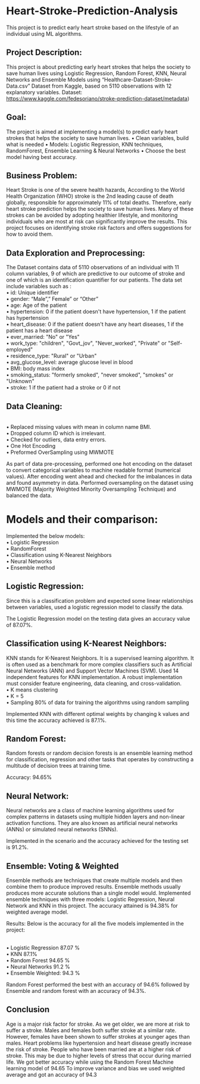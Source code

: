 # Heart-Stroke-Prediction-Analysis
This project is to predict early heart stroke based on the lifestyle of an individual using ML algorithms.

## Project Description:
This project is about predicting early heart strokes that helps the society to save human lives using Logistic Regression, Random Forest, KNN, Neural Networks and Ensemble Models using “Healthcare-Dataset-Stroke-Data.csv” Dataset from Kaggle, based on 5110 observations with 12 explanatory variables.
Dataset: https://www.kaggle.com/fedesoriano/stroke-prediction-dataset/metadata)

## Goal: 
The project is aimed at implementing a model(s) to predict early heart strokes that helps the society to save human lives.
•	Clean variables, build what is needed
•	Models: Logistic Regression, KNN techniques, RandomForest, Ensemble Learning & Neural Networks
•	Choose the best model having best accuracy.

## Business Problem:
Heart Stroke is one of the severe health hazards, According to the World Health Organization (WHO) stroke is the 2nd leading cause of death globally, responsible for approximately 11% of total deaths. Therefore, early heart stroke prediction helps the society to save human lives. Many of these strokes can be avoided by adopting healthier lifestyle, and monitoring individuals who are most at risk can significantly improve the results.  This project focuses on identifying stroke risk factors and offers suggestions for how to avoid them.

## Data Exploration and Preprocessing:
The Dataset contains data of 5110 observations of an individual with 11 column variables, 9 of which are predictive to our outcome of stroke and one of which is an identification quantifier for our patients.
The data set include variables such as :
<br />• id:	Unique identifier
<br />• gender:	“Male”,” Female” or “Other”
<br />• age:	Age of the patient
<br />• hypertension:	0 if the patient doesn't have hypertension, 1 if the patient has hypertension
<br />• heart_disease:	0 if the patient doesn't have any heart diseases, 1 if the patient has a heart disease
<br />• ever_married:	"No" or "Yes"
<br />• work_type: "children", "Govt_jov", "Never_worked", "Private" or "Self-employed"
<br />• residence_type:	"Rural" or "Urban"
<br />• avg_glucose_level:	average glucose level in blood
<br />• BMI:	body mass index
<br />• smoking_status: 	"formerly smoked", "never smoked", "smokes" or "Unknown"
<br />• stroke:	1 if the patient had a stroke or 0 if not

## Data Cleaning:
<br />• Replaced missing values with mean in column name BMI.
<br />• Dropped column ID which is irrelevant.
<br />• Checked for outliers, data entry errors.
<br />• One Hot Encoding
<br />• Preformed OverSampling using MWMOTE

As part of data pre-processing, performed one hot encoding on the dataset to convert categorical variables to machine readable format (numerical values). After encoding went ahead and checked for the imbalances in data and found asymmetry in data. Performed oversampling on the dataset using MWMOTE (Majority Weighted Minority Oversampling Technique) and balanced the data.  

# Models and their comparison:
Implemented the below models:
<br />• Logistic Regression
<br />• RandomForest
<br />• Classification using K-Nearest Neighbors
<br />• Neural Networks
<br />• Ensemble method

## Logistic Regression:
Since this is a classification problem and expected some linear relationships between variables, used a logistic regression model to classify the data.

The Logistic Regression model on the testing data gives an accuracy value of 87.07%. 

## Classification using K-Nearest Neighbors:
KNN stands for K-Nearest Neighbors. It is a supervised learning algorithm. It is often used as a benchmark for more complex classifiers such as Artificial Neural Networks (ANN) and Support Vector Machines (SVM). Used 14 independent features for KNN implementation. A robust implementation must consider feature engineering, data cleaning, and cross-validation.
<br />• K means clustering
<br />• K = 5
<br />• Sampling 80% of data for training the algorithms using random sampling

Implemented KNN with different optimal weights by changing k values and this time the accuracy achieved is 87.1%.

## Random Forest:
Random forests or random decision forests is an ensemble learning method for classification, regression and other tasks that operates by constructing a multitude of decision trees at training time.

Accuracy: 94.65%

## Neural Network:
Neural networks are a class of machine learning algorithms used for complex patterns in datasets using multiple hidden layers and non-linear activation functions. They are also known as artificial neural networks (ANNs) or simulated neural networks (SNNs).

Implemented in the scenario and the accuracy achieved for the testing set is 91.2%.

## Ensemble: Voting & Weighted
Ensemble methods are techniques that create multiple models and then combine them to produce improved results. Ensemble methods usually produces more accurate solutions than a single model would. Implemented ensemble techniques with three models: Logistic Regression, Neural Network and KNN in this project.
The accuracy attained is 94.38% for weighted average model.


Results:
Below is the accuracy for all the five models implemented in the project:

<br />• Logistic Regression	87.07 %
<br />• KNN	87.1%
<br />• Random Forest	94.65 %
<br />• Neural Networks	91.2 %
<br />• Ensemble	Weighted: 94.3 %


Random Forest performed the best with an accuracy of 94.6% followed by Ensemble and random forest with an accuracy of 94.3%.

## Conclusion
Age is a major risk factor for stroke. As we get older, we are more at risk to suffer a stroke. Males and females both suffer stroke at a similar rate. However, females have been shown to suffer strokes at younger ages than males. Heart problems like hypertension and heart disease greatly increase the risk of stroke. People who have been married are at a higher risk of stroke. This may be due to higher levels of stress that occur during married life. We got better accuracy while using the Random Forest Machine learning model of 94.65 To improve variance and bias we used weighted average and got an accuracy of 94.3


